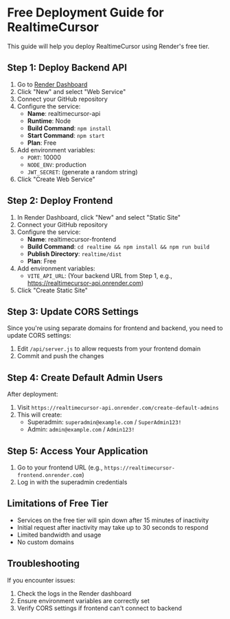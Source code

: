 # Free Deployment Guide for RealtimeCursor

This guide will help you deploy RealtimeCursor using Render's free tier.

## Step 1: Deploy Backend API

1. Go to [Render Dashboard](https://dashboard.render.com)
2. Click "New" and select "Web Service"
3. Connect your GitHub repository
4. Configure the service:
   - **Name**: realtimecursor-api
   - **Runtime**: Node
   - **Build Command**: `npm install`
   - **Start Command**: `npm start`
   - **Plan**: Free
5. Add environment variables:
   - `PORT`: 10000
   - `NODE_ENV`: production
   - `JWT_SECRET`: (generate a random string)
6. Click "Create Web Service"

## Step 2: Deploy Frontend

1. In Render Dashboard, click "New" and select "Static Site"
2. Connect your GitHub repository
3. Configure the service:
   - **Name**: realtimecursor-frontend
   - **Build Command**: `cd realtime && npm install && npm run build`
   - **Publish Directory**: `realtime/dist`
   - **Plan**: Free
4. Add environment variables:
   - `VITE_API_URL`: (Your backend URL from Step 1, e.g., https://realtimecursor-api.onrender.com)
5. Click "Create Static Site"

## Step 3: Update CORS Settings

Since you're using separate domains for frontend and backend, you need to update CORS settings:

1. Edit `/api/server.js` to allow requests from your frontend domain
2. Commit and push the changes

## Step 4: Create Default Admin Users

After deployment:

1. Visit `https://realtimecursor-api.onrender.com/create-default-admins`
2. This will create:
   - Superadmin: `superadmin@example.com` / `SuperAdmin123!`
   - Admin: `admin@example.com` / `Admin123!`

## Step 5: Access Your Application

1. Go to your frontend URL (e.g., `https://realtimecursor-frontend.onrender.com`)
2. Log in with the superadmin credentials

## Limitations of Free Tier

- Services on the free tier will spin down after 15 minutes of inactivity
- Initial request after inactivity may take up to 30 seconds to respond
- Limited bandwidth and usage
- No custom domains

## Troubleshooting

If you encounter issues:
1. Check the logs in the Render dashboard
2. Ensure environment variables are correctly set
3. Verify CORS settings if frontend can't connect to backend